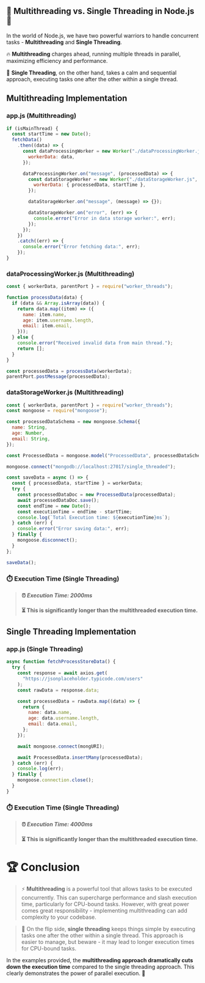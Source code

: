 ## 🚀 Multithreading vs. Single Threading in Node.js 🚀

In the world of Node.js, we have two powerful warriors to handle concurrent tasks - **Multithreading** and **Single Threading**. 

🔥 **Multithreading** charges ahead, running multiple threads in parallel, maximizing efficiency and performance.

🌊 **Single Threading**, on the other hand, takes a calm and sequential approach, executing tasks one after the other within a single thread.

## Multithreading Implementation

### app.js (Multithreading)

```javascript
if (isMainThread) {
  const startTime = new Date();
  fetchData()
    .then((data) => {
      const dataProcessingWorker = new Worker("./dataProcessingWorker.js", {
        workerData: data,
      });

      dataProcessingWorker.on("message", (processedData) => {
        const dataStorageWorker = new Worker("./dataStorageWorker.js", {
          workerData: { processedData, startTime },
        });

        dataStorageWorker.on("message", (message) => {});

        dataStorageWorker.on("error", (err) => {
          console.error("Error in data storage worker:", err);
        });
      });
    })
    .catch((err) => {
      console.error("Error fetching data:", err);
    });
}
```

### dataProcessingWorker.js (Multithreading)

```javascript
const { workerData, parentPort } = require("worker_threads");

function processData(data) {
  if (data && Array.isArray(data)) {
    return data.map((item) => ({
      name: item.name,
      age: item.username.length,
      email: item.email,
    }));
  } else {
    console.error("Received invalid data from main thread.");
    return [];
  }
}

const processedData = processData(workerData);
parentPort.postMessage(processedData);
```

### dataStorageWorker.js (Multithreading)

```javascript
const { workerData, parentPort } = require("worker_threads");
const mongoose = require("mongoose");

const processedDataSchema = new mongoose.Schema({
  name: String,
  age: Number,
  email: String,
});

const ProcessedData = mongoose.model("ProcessedData", processedDataSchema);

mongoose.connect("mongodb://localhost:27017/single_threaded");

const saveData = async () => {
  const { processedData, startTime } = workerData;
  try {
    const processedDataDoc = new ProcessedData(processedData);
    await processedDataDoc.save();
    const endTime = new Date();
    const executionTime = endTime - startTime;
    console.log(`Total Execution time: ${executionTime}ms`);
  } catch (err) {
    console.error("Error saving data:", err);
  } finally {
    mongoose.disconnect();
  }
};

saveData();
```

### :stopwatch: Execution Time (Single Threading)

> #### :alarm_clock: <b><i>Execution Time: 2000ms</i></b>
> #### :hourglass_flowing_sand: This is significantly longer than the multithreaded execution time.

## Single Threading Implementation

### app.js (Single Threading)

```javascript
async function fetchProcessStoreData() {
  try {
    const response = await axios.get(
      "https://jsonplaceholder.typicode.com/users"
    );
    const rawData = response.data;

    const processedData = rawData.map((data) => {
      return {
        name: data.name,
        age: data.username.length,
        email: data.email,
      };
    });

    await mongoose.connect(mongURI);

    await ProcessedData.insertMany(processedData);
  } catch (err) {
    console.log(err);
  } finally {
    mongoose.connection.close();
  }
}
```

### :stopwatch: Execution Time (Single Threading)

> #### :alarm_clock: <b><i>Execution Time: 4000ms</i></b>
> #### :hourglass_flowing_sand: This is significantly longer than the multithreaded execution time.


# :trophy: Conclusion

> :zap: **Multithreading** is a powerful tool that allows tasks to be executed concurrently. This can supercharge performance and slash execution time, particularly for CPU-bound tasks. However, with great power comes great responsibility - implementing multithreading can add complexity to your codebase.

> :snail: On the flip side, **single threading** keeps things simple by executing tasks one after the other within a single thread. This approach is easier to manage, but beware - it may lead to longer execution times for CPU-bound tasks. 

In the examples provided, the **multithreading approach dramatically cuts down the execution time** compared to the single threading approach. This clearly demonstrates the power of parallel execution. :rocket:
